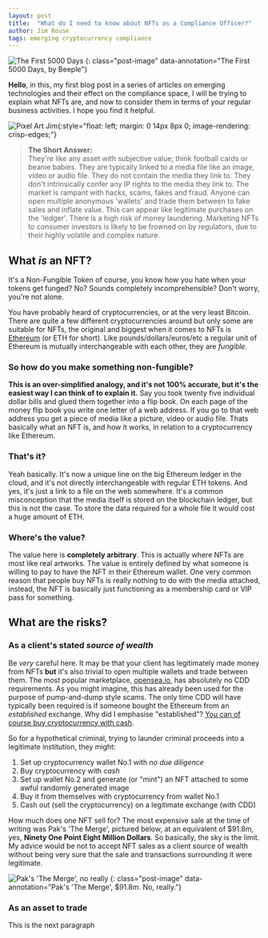 ```yaml
---
layout: post
title:  "What do I need to know about NFTs as a Compliance Officer?"
author: Jim Rouse
tags: emerging cryptocurrency compliance
---
```

![The First 5000 Days]({{site.baseurl}}/assets/images/the-first-5000-days.jpg)
{: class="post-image" data-annotation="The First 5000 Days, by Beeple"}

**Hello**, in this, my first blog post in a series of articles on emerging technologies and their effect on the compliance space, I will be trying to explain what NFTs are, and now to consider them in terms of your regular business activities. I hope you find it helpful. 

<!-- excerpt-end -->

![Pixel Art Jim]({{site.baseurl}}/assets/images/pixel-jim.png){:style="float: left; margin: 0 14px 8px 0; image-rendering: crisp-edges;"}
> **The Short Answer:**  
> They're like any asset with subjective value; think football cards or beanie babies. They are typically linked to a media file like an image, video or audio file. They do not contain the media they link to. They don't intrinsically confer any IP rights to the media they link to. The market is rampant with hacks, scams, fakes and fraud. Anyone can open multiple anonymous 'wallets' and trade them between to fake sales and inflate value. This can appear like legitimate purchases on the 'ledger'. There is a high risk of money laundering. Marketing NFTs to consumer investors is likely to be frowned on by regulators, due to their highly volatile and complex nature.

## What *is* an NFT?

It's a Non-Fungible Token of course, you know how you hate when your tokens get funged? No? Sounds completely incomprehensible? Don't worry, you're not alone.

You have probably heard of cryptocurrencies, or at the very least Bitcoin. There are quite a few different cryptocurrencies around but only some are suitable for NFTs, the original and biggest when it comes to NFTs is [Ethereum](https://www.investopedia.com/terms/e/ethereum.asp) (or ETH for short). Like pounds/dollars/euros/etc a regular unit of Ethereum is mutually interchangeable with each other, they are *fungible*.

### So how do you make something non-fungible?

**This is an over-simplified analogy, and it's not 100% accurate, but it's the easiest way I can think of to explain it.** Say you took twenty five individual dollar bills and glued them together into a flip book. On each page of the money flip book you write one letter of a web address. If you go to that web address you get a piece of media like a picture, video or audio file. Thats basically what an NFT is, and how it works, in relation to a cryptocurrency like Ethereum.

### That's it?

Yeah basically. It's now a unique line on the big Ethereum ledger in the cloud, and it's not directly interchangeable with regular ETH tokens. And yes, it's just a link to a file on the web somewhere. It's a common misconception that the media itself is stored on the blockchain ledger, but this is not the case. To store the data required for a whole file it would cost a huge amount of ETH.

### Where's the value?

The value here is **completely arbitrary**. This is actually where NFTs are most like real artworks. The value is entirely defined by what someone is willing to pay to have the NFT in their Ethereum wallet. One very common reason that people buy NFTs is really nothing to do with the media attached, instead, the NFT is basically just functioning as a membership card or VIP pass for something.  

## What are the risks?

### As a client's stated *source of wealth*

Be *very* careful here. It may be that your client has legitimately made money from NFTs **but** it's also trivial to open multiple wallets and trade between them. The most popular marketplace, [opensea.io](opensea.io), has absolutely no CDD requirements. As you might imagine, this has already been used for the purpose of pump-and-dump style scams. The only time CDD will have typically been required is if someone bought the Ethereum from an *established* exchange. Why did I emphasise "established"? [You can of course buy cryptocurrency with cash](https://www.buybitcoinworldwide.com/en/buy-bitcoins-with-cash/).

So for a hypothetical criminal, trying to launder criminal proceeds into a legitimate institution, they might:
1. Set up cryptocurrency wallet No.1 with *no due diligence*
2. Buy cryptocurrency with *cash*
3. Set up wallet No.2 and generate (or "mint") an NFT attached to some awful randomly generated image
4. Buy it from themselves with cryptocurrency from wallet No.1
5. Cash out (sell the cryptocurrency) on a legitimate exchange (with CDD)

How much does one NFT sell for? The most expensive sale at the time of writing was Pak's 'The Merge', pictured below, at an equivalent of $91.8m, yes, **Ninety One Point Eight Million Dollars**. So basically, the sky is the limit. My advice would be not to accept NFT sales as a client source of wealth without being very sure that the sale and transactions surrounding it were legitimate.

![Pak's 'The Merge', no really]({{site.baseurl}}/assets/images/pak-merge-nft.jpeg)
{: class="post-image" data-annotation="Pak's 'The Merge', $91.8m. No, really."}

### As an asset to trade

This is the next paragraph